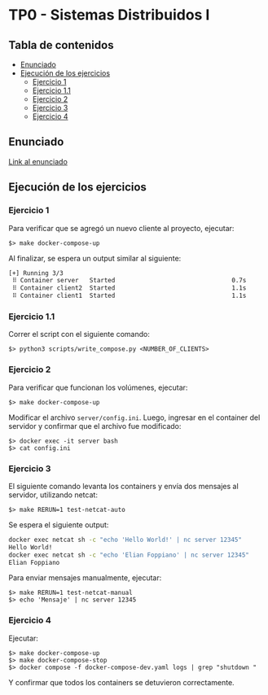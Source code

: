 # TP0 - Sistemas Distribuidos I


## Tabla de contenidos

* [Enunciado](#enunciado)
* [Ejecución de los ejercicios](#ejecución-de-los-ejercicios)
  * [Ejercicio 1](#ejercicio-1)
  * [Ejercicio 1.1](#ejercicio-11)
  * [Ejercicio 2](#ejercicio-2)
  * [Ejercicio 3](#ejercicio-3)
  * [Ejercicio 4](#ejercicio-4)

## Enunciado
[Link al enunciado](enunciado.md)

## Ejecución de los ejercicios

### Ejercicio 1

Para verificar que se agregó un nuevo cliente al proyecto, ejecutar:

    $> make docker-compose-up

Al finalizar, se espera un output similar al siguiente:
```bash
[+] Running 3/3
 ⠿ Container server   Started                                0.7s
 ⠿ Container client2  Started                                1.1s
 ⠿ Container client1  Started                                1.1s
```

### Ejercicio 1.1

Correr el script con el siguiente comando:

    $> python3 scripts/write_compose.py <NUMBER_OF_CLIENTS>

### Ejercicio 2

Para verificar que funcionan los volúmenes, ejecutar:

    $> make docker-compose-up

Modificar el archivo `server/config.ini`. Luego, ingresar en el container del servidor y confirmar
que el archivo fue modificado:

    $> docker exec -it server bash
    $> cat config.ini

### Ejercicio 3

El siguiente comando levanta los containers y envía dos mensajes al servidor, utilizando netcat:

    $> make RERUN=1 test-netcat-auto

Se espera el siguiente output:

```bash
docker exec netcat sh -c "echo 'Hello World!' | nc server 12345"
Hello World!
docker exec netcat sh -c "echo 'Elian Foppiano' | nc server 12345"
Elian Foppiano
```

Para enviar mensajes manualmente, ejecutar:

    $> make RERUN=1 test-netcat-manual
    $> echo 'Mensaje' | nc server 12345


### Ejercicio 4

Ejecutar:

    $> make docker-compose-up
    $> make docker-compose-stop
    $> docker compose -f docker-compose-dev.yaml logs | grep "shutdown "

Y confirmar que todos los containers se detuvieron correctamente.